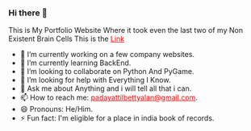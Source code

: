### Hi there 👋
<style>a{color: red;}</style>
This is My Portfolio Website Where it took even the last two of my Non Existent Brain Cells
This is the <a href="https://alan-betty.github.io">Link</a>

- 🔭 I’m currently working on a few company websites.
- 🌱 I’m currently learning BackEnd.
- 👯 I’m looking to collaborate on Python And PyGame.
- 🤔 I’m looking for help with Everything I Know.
- 💬 Ask me about Anything and i will tell all that i can.
- 📫 How to reach me: padayattilbettyalan@gmail.com.
- 😄 Pronouns: He/Him.
- ⚡ Fun fact: I'm eligible for a place in india book of records.
<!--
**Alan-Betty/Alan-Betty** is a ✨ _special_ ✨ repository because its `README.md` (this file) appears on your GitHub profile.-->
